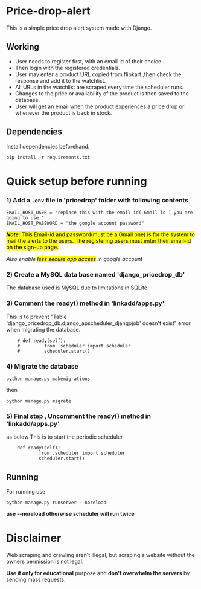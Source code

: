 # Price-drop-alert
This is a simple price drop alert system made with Django.    

## Working

- User needs to register first, with an email id of their choice .
- Then login with the registered credentials.
- User may enter a product URL copied from flipkart ,then check the response and add it to the watchlist.
- All URLs in the watchlist are scraped every time the scheduler runs.
- Changes to the price or availability of the product is then saved to the database.
- User will get an email when the product experiences a price drop or whenever the product is back in stock.

## Dependencies
Install dependencies beforehand. 
```
pip install -r requirements.txt
```
# Quick setup before running
### 1) Add a `.env` file in 'pricedrop' folder with following contents
```
EMAIL_HOST_USER = "replace this with the email-id( Gmail id ) you are going to use."
EMAIL_HOST_PASSWORD = "the google account password"
```
<mark>**_Note:_** This Email-id and password(must be a Gmail one) is for the system to mail the alerts to the users. The registering users must enter their email-id on the sign-up page.</mark>

_Also enable <mark>less secure app access</mark> in google account_

### 2) Create a MySQL data base named 'django_pricedrop_db'
The database used is MySQL due to limitations in SQLite.    

### 3) Comment the ready() method in 'linkadd/apps.py'
This is to prevent "Table 'django_pricedrop_db.django_apscheduler_djangojob' doesn't exist"  error when migrating the database.
```
    # def ready(self):
    #         from .scheduler import scheduler
    #         scheduler.start()
```
### 4) Migrate the database
```
python manage.py makemigrations
```
then
```
python manage.py migrate
```
### 5) Final step , Uncomment the ready() method in 'linkadd/apps.py'
as below
This is to start the periodic scheduler
```
    def ready(self):
            from .scheduler import scheduler
            scheduler.start()
```

## Running
For running use
```
python manage.py runserver --noreload
```
 **use   --noreload otherwise scheduler will run twice**

# Disclaimer

Web scraping and crawling aren't illegal, but scraping a website without the owners permission is not legal.

**Use it only for educational** purpose and **don't overwhelm the servers** by sending mass requests.
